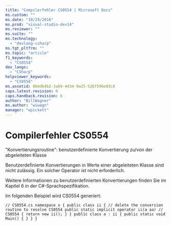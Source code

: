 ```yaml
---
title: "Compilerfehler CS0554 | Microsoft Docs"
ms.custom: ""
ms.date: "10/29/2016"
ms.prod: "visual-studio-dev14"
ms.reviewer: ""
ms.suite: ""
ms.technology: 
  - "devlang-csharp"
ms.tgt_pltfrm: ""
ms.topic: "article"
f1_keywords: 
  - "CS0554"
dev_langs: 
  - "CSharp"
helpviewer_keywords: 
  - "CS0554"
ms.assetid: 884db4b2-3a69-4434-9a25-526f596e03c8
caps.latest.revision: 6
caps.handback.revision: 6
author: "BillWagner"
ms.author: "wiwagn"
manager: "wpickett"
---
```

# Compilerfehler CS0554
"Konvertierungsroutine": benutzerdefinierte Konvertierung zu\/von der abgeleiteten Klasse  
  
 Benutzerdefinierte Konvertierungen in Werte einer abgeleiteten Klasse sind nicht zulässig. Ein solcher Operator ist nicht erforderlich.  
  
 Weitere Informationen zu benutzerdefinierten Konvertierungen finden Sie im Kapitel 6 in der C\#\-Sprachspezifikation.  
  
 Im folgenden Beispiel wird CS0554 generiert:  
  
```  
// CS0554.cs namespace x { public class ii { // delete the conversion routine to resolve CS0554 public static implicit operator ii(a aa) // CS0554 { return new ii(); } } public class a : ii { public static void Main() { } } }  
```